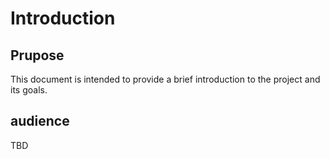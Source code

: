 # Introduction

## Prupose
This document is intended to provide a brief introduction to the project and its goals.

## audience
TBD
